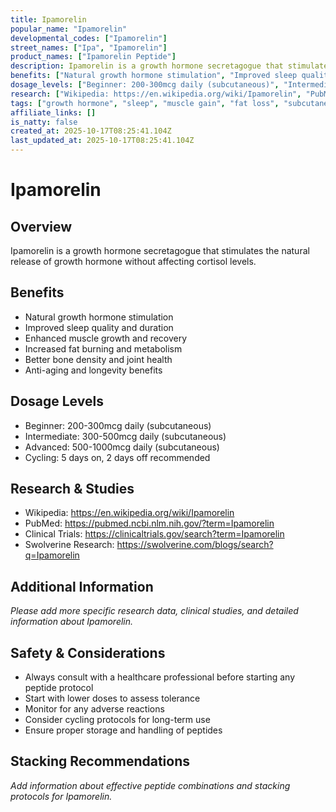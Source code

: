 ```yaml
---
title: Ipamorelin
popular_name: "Ipamorelin"
developmental_codes: ["Ipamorelin"]
street_names: ["Ipa", "Ipamorelin"]
product_names: ["Ipamorelin Peptide"]
description: Ipamorelin is a growth hormone secretagogue that stimulates the natural release of growth hormone without affecting cortisol levels.
benefits: ["Natural growth hormone stimulation", "Improved sleep quality and duration", "Enhanced muscle growth and recovery", "Increased fat burning and metabolism", "Better bone density and joint health", "Anti-aging and longevity benefits"]
dosage_levels: ["Beginner: 200-300mcg daily (subcutaneous)", "Intermediate: 300-500mcg daily (subcutaneous)", "Advanced: 500-1000mcg daily (subcutaneous)", "Cycling: 5 days on, 2 days off recommended"]
research: ["Wikipedia: https://en.wikipedia.org/wiki/Ipamorelin", "PubMed: https://pubmed.ncbi.nlm.nih.gov/?term=Ipamorelin", "Clinical Trials: https://clinicaltrials.gov/search?term=Ipamorelin", "Swolverine Research: https://swolverine.com/blogs/search?q=Ipamorelin"]
tags: ["growth hormone", "sleep", "muscle gain", "fat loss", "subcutaneous"]
affiliate_links: []
is_natty: false
created_at: 2025-10-17T08:25:41.104Z
last_updated_at: 2025-10-17T08:25:41.104Z
---
```


# Ipamorelin

## Overview
Ipamorelin is a growth hormone secretagogue that stimulates the natural release of growth hormone without affecting cortisol levels.

## Benefits
- Natural growth hormone stimulation
- Improved sleep quality and duration
- Enhanced muscle growth and recovery
- Increased fat burning and metabolism
- Better bone density and joint health
- Anti-aging and longevity benefits

## Dosage Levels
- Beginner: 200-300mcg daily (subcutaneous)
- Intermediate: 300-500mcg daily (subcutaneous)
- Advanced: 500-1000mcg daily (subcutaneous)
- Cycling: 5 days on, 2 days off recommended

## Research & Studies
- Wikipedia: https://en.wikipedia.org/wiki/Ipamorelin
- PubMed: https://pubmed.ncbi.nlm.nih.gov/?term=Ipamorelin
- Clinical Trials: https://clinicaltrials.gov/search?term=Ipamorelin
- Swolverine Research: https://swolverine.com/blogs/search?q=Ipamorelin

## Additional Information
*Please add more specific research data, clinical studies, and detailed information about Ipamorelin.*

## Safety & Considerations
- Always consult with a healthcare professional before starting any peptide protocol
- Start with lower doses to assess tolerance
- Monitor for any adverse reactions
- Consider cycling protocols for long-term use
- Ensure proper storage and handling of peptides

## Stacking Recommendations
*Add information about effective peptide combinations and stacking protocols for Ipamorelin.*
